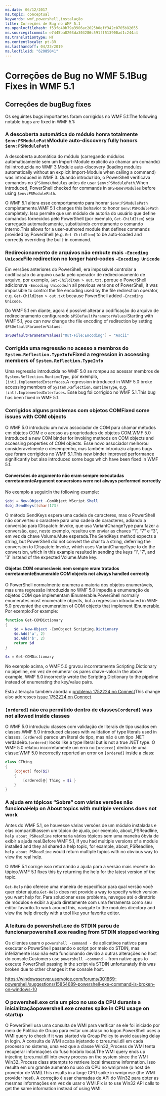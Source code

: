 ```yaml
---
ms.date: 06/12/2017
ms.topic: conceptual
keywords: wmf,powershell,instalação
title: Correções de Bug no WMF 5.1
ms.openlocfilehash: f53fc40b79a3906ac2025b0eff342c0705b82655
ms.sourcegitcommit: e7445ba8203da304286c591ff513900ad1c244a4
ms.translationtype: HT
ms.contentlocale: pt-BR
ms.lasthandoff: 04/23/2019
ms.locfileid: "62085041"
---
```

# <a name="bug-fixes-in-wmf-51"></a><span data-ttu-id="2522f-103">Correções de Bug no WMF 5.1</span><span class="sxs-lookup"><span data-stu-id="2522f-103">Bug Fixes in WMF 5.1</span></span>

## <a name="bug-fixes"></a><span data-ttu-id="2522f-104">Correções de bug</span><span class="sxs-lookup"><span data-stu-id="2522f-104">Bug fixes</span></span>

<span data-ttu-id="2522f-105">Os seguintes bugs importantes foram corrigidos no WMF 5.1:</span><span class="sxs-lookup"><span data-stu-id="2522f-105">The following notable bugs are fixed in WMF 5.1:</span></span>

### <a name="module-auto-discovery-fully-honors-envpsmodulepath"></a><span data-ttu-id="2522f-106">A descoberta automática do módulo honra totalmente `$env:PSModulePath`</span><span class="sxs-lookup"><span data-stu-id="2522f-106">Module auto-discovery fully honors `$env:PSModulePath`</span></span>

<span data-ttu-id="2522f-107">A descoberta automática do módulo (carregando módulos automaticamente sem um Import-Module explícito ao chamar um comando) foi introduzida no WMF 3.</span><span class="sxs-lookup"><span data-stu-id="2522f-107">Module auto-discovery (loading modules automatically without an explicit Import-Module when calling a command) was introduced in WMF 3.</span></span>
<span data-ttu-id="2522f-108">Quando introduzido, o PowerShell verificava comandos no `$PSHome\Modules` antes de usar `$env:PSModulePath`.</span><span class="sxs-lookup"><span data-stu-id="2522f-108">When introduced, PowerShell checked for commands in `$PSHome\Modules` before using `$env:PSModulePath`.</span></span>

<span data-ttu-id="2522f-109">O WMF 5.1 altera esse comportamento para honrar `$env:PSModulePath` completamente.</span><span class="sxs-lookup"><span data-stu-id="2522f-109">WMF 5.1 changes this behavior to honor `$env:PSModulePath` completely.</span></span>
<span data-ttu-id="2522f-110">Isso permite que um módulo de autoria do usuário que define comandos fornecidos pelo PowerShell (por exemplo, `Get-ChildItem`) seja carregado automaticamente, substituindo corretamente o comando interno.</span><span class="sxs-lookup"><span data-stu-id="2522f-110">This allows for a user-authored module that defines commands provided by PowerShell (e.g. `Get-ChildItem`) to be auto-loaded and correctly overriding the built-in command.</span></span>

### <a name="file-redirection-no-longer-hard-codes--encoding-unicode"></a><span data-ttu-id="2522f-111">Redirecionamento de arquivos não embute mais `-Encoding Unicode`</span><span class="sxs-lookup"><span data-stu-id="2522f-111">File redirection no longer hard-codes `-Encoding Unicode`</span></span>

<span data-ttu-id="2522f-112">Em versões anteriores do PowerShell, era impossível controlar a codificação do arquivo usada pelo operador de redirecionamento de arquivo, por exemplo, `Get-ChildItem > out.txt`, porque o PowerShell adicionava `-Encoding Unicode`.</span><span class="sxs-lookup"><span data-stu-id="2522f-112">In all previous versions of PowerShell, it was impossible to control the file encoding used by the file redirection operator, e.g. `Get-ChildItem > out.txt` because PowerShell added `-Encoding Unicode`.</span></span>

<span data-ttu-id="2522f-113">Do WMF 5.1 em diante, agora é possível alterar a codificação do arquivo de redirecionamento configurando `$PSDefaultParameterValues`:</span><span class="sxs-lookup"><span data-stu-id="2522f-113">Starting with WMF 5.1, you can now change the file encoding of redirection by setting `$PSDefaultParameterValues`:</span></span>

```powershell
$PSDefaultParameterValues["Out-File:Encoding"] = "Ascii"
```

### <a name="fixed-a-regression-in-accessing-members-of-systemreflectiontypeinfo"></a><span data-ttu-id="2522f-114">Corrigida uma regressão no acesso a membros do `System.Reflection.TypeInfo`</span><span class="sxs-lookup"><span data-stu-id="2522f-114">Fixed a regression in accessing members of `System.Reflection.TypeInfo`</span></span>

<span data-ttu-id="2522f-115">Uma regressão introduzida no WMF 5.0 se rompeu ao acessar membros de `System.Reflection.RuntimeType`, por exemplo, `[int].ImplementedInterfaces`.</span><span class="sxs-lookup"><span data-stu-id="2522f-115">A regression introduced in WMF 5.0 broke accessing members of `System.Reflection.RuntimeType`, e.g. `[int].ImplementedInterfaces`.</span></span>
<span data-ttu-id="2522f-116">Esse bug foi corrigido no WMF 5.1.</span><span class="sxs-lookup"><span data-stu-id="2522f-116">This bug has been fixed in WMF 5.1.</span></span>


### <a name="fixed-some-issues-with-com-objects"></a><span data-ttu-id="2522f-117">Corrigidos alguns problemas com objetos COM</span><span class="sxs-lookup"><span data-stu-id="2522f-117">Fixed some issues with COM objects</span></span>

<span data-ttu-id="2522f-118">O WMF 5.0 introduziu um novo associador de COM para chamar métodos em objetos COM e o acesso às propriedades de objetos COM.</span><span class="sxs-lookup"><span data-stu-id="2522f-118">WMF 5.0 introduced a new COM binder for invoking methods on COM objects and accessing properties of COM objects.</span></span>
<span data-ttu-id="2522f-119">Esse novo associador melhorou consideravelmente o desempenho, mas também introduziu alguns bugs que foram corrigidos no WMF 5.1.</span><span class="sxs-lookup"><span data-stu-id="2522f-119">This new binder improved performance significantly but also introduced some bugs which have been fixed in WMF 5.1.</span></span>

#### <a name="argument-conversions-were-not-always-performed-correctly"></a><span data-ttu-id="2522f-120">Conversões de argumento não eram sempre executadas corretamente</span><span class="sxs-lookup"><span data-stu-id="2522f-120">Argument conversions were not always performed correctly</span></span>

<span data-ttu-id="2522f-121">No exemplo a seguir:</span><span class="sxs-lookup"><span data-stu-id="2522f-121">In the following example:</span></span>

```powershell
$obj = New-Object -ComObject WScript.Shell
$obj.SendKeys([char]173)
```

<span data-ttu-id="2522f-122">O método SendKeys espera uma cadeia de caracteres, mas o PowerShell não converteu o caractere para uma cadeia de caracteres, adiando a conversão para IDispatch::Invoke, que usa VariantChangeType para fazer a conversão, que, neste exemplo, resultou em enviar as chaves “1”, “7” e “3”, em vez da chave Volume.Mute esperada.</span><span class="sxs-lookup"><span data-stu-id="2522f-122">The SendKeys method expects a string, but PowerShell did not convert the char to a string, deferring the conversion to IDispatch::Invoke, which uses VariantChangeType to do the conversion, which in this example resulted in sending the keys '1', '7', and '3' instead of the expected Volume.Mute key.</span></span>

#### <a name="enumerable-com-objects-not-always-handled-correctly"></a><span data-ttu-id="2522f-123">Objetos COM enumeráveis nem sempre eram tratados corretamente</span><span class="sxs-lookup"><span data-stu-id="2522f-123">Enumerable COM objects not always handled correctly</span></span>

<span data-ttu-id="2522f-124">O PowerShell normalmente enumera a maioria dos objetos enumeráveis, mas uma regressão introduzida no WMF 5.0 impedia a enumeração de objetos COM que implementam IEnumerable.</span><span class="sxs-lookup"><span data-stu-id="2522f-124">PowerShell normally enumerates most enumerable objects, but a regression introduced in WMF 5.0 prevented the enumeration of COM objects that implement IEnumerable.</span></span>  <span data-ttu-id="2522f-125">Por exemplo:</span><span class="sxs-lookup"><span data-stu-id="2522f-125">For example:</span></span>

```powershell
function Get-COMDictionary
{
    $d = New-Object -ComObject Scripting.Dictionary
    $d.Add('a', 2)
    $d.Add('b', 2)
    return $d
}

$x = Get-COMDictionary
```

<span data-ttu-id="2522f-126">No exemplo acima, o WMF 5.0 gravou incorretamente Scripting.Dictionary no pipeline, em vez de enumerar os pares chave-valor.</span><span class="sxs-lookup"><span data-stu-id="2522f-126">In the above example, WMF 5.0 incorrectly wrote the Scripting.Dictionary to the pipeline instead of enumerating the key/value pairs.</span></span>

<span data-ttu-id="2522f-127">Esta alteração também aborda o [problema 1752224 no Connect](https://connect.microsoft.com/PowerShell/feedback/details/1752224)</span><span class="sxs-lookup"><span data-stu-id="2522f-127">This change also addresses [issue 1752224 on Connect](https://connect.microsoft.com/PowerShell/feedback/details/1752224)</span></span>

### <a name="ordered-was-not-allowed-inside-classes"></a><span data-ttu-id="2522f-128">`[ordered]` não era permitido dentro de classes</span><span class="sxs-lookup"><span data-stu-id="2522f-128">`[ordered]` was not allowed inside classes</span></span>

<span data-ttu-id="2522f-129">O WMF 5.0 introduziu classes com validação de literais de tipo usados em classes.</span><span class="sxs-lookup"><span data-stu-id="2522f-129">WMF 5.0 introduced classes with validation of type literals used in classes.</span></span>
<span data-ttu-id="2522f-130">`[ordered]` parece um literal de tipo, mas não é um tipo .NET verdadeiro.</span><span class="sxs-lookup"><span data-stu-id="2522f-130">`[ordered]` looks like a type literal but is not a true .NET type.</span></span>
<span data-ttu-id="2522f-131">O WMF 5.0 relatou incorretamente um erro no `[ordered]` dentro de uma classe:</span><span class="sxs-lookup"><span data-stu-id="2522f-131">WMF 5.0 incorrectly reported an error on `[ordered]` inside a class:</span></span>

```powershell
class CThing
{
    [object] foo($i)
    {
        [ordered]@{ Thing = $i }
    }
}
```


### <a name="help-on-about-topics-with-multiple-versions-does-not-work"></a><span data-ttu-id="2522f-132">A ajuda em tópicos “Sobre” com várias versões não funciona</span><span class="sxs-lookup"><span data-stu-id="2522f-132">Help on About topics with multiple versions does not work</span></span>

<span data-ttu-id="2522f-133">Antes do WMF 5.1, se houvesse várias versões de um módulo instaladas e elas compartilhassem um tópico de ajuda, por exemplo, about_PSReadline, `help about_PSReadline` retornaria vários tópicos sem uma maneira óbvia de exibir a ajuda real.</span><span class="sxs-lookup"><span data-stu-id="2522f-133">Before WMF 5.1, if you had multiple versions of a module installed and they all shared a help topic, for example, about_PSReadline, `help about_PSReadline` would return multiple topics with no obvious way to view the real help.</span></span>

<span data-ttu-id="2522f-134">O WMF 5.1 corrige isso retornando a ajuda para a versão mais recente do tópico.</span><span class="sxs-lookup"><span data-stu-id="2522f-134">WMF 5.1 fixes this by returning the help for the latest version of the topic.</span></span>

<span data-ttu-id="2522f-135">`Get-Help` não oferece uma maneira de especificar para qual versão você quer obter ajuda.</span><span class="sxs-lookup"><span data-stu-id="2522f-135">`Get-Help` does not provide a way to specify which version you want help for.</span></span>
<span data-ttu-id="2522f-136">Para solucionar esse problema, navegue até o diretório de módulos e exibir a ajuda diretamente com uma ferramenta como seu editor favorito.</span><span class="sxs-lookup"><span data-stu-id="2522f-136">To work around this, navigate to the modules directory and view the help directly with a tool like your favorite editor.</span></span>

### <a name="powershellexe-reading-from-stdin-stopped-working"></a><span data-ttu-id="2522f-137">A leitura do powershell.exe do STDIN parou de funcionar</span><span class="sxs-lookup"><span data-stu-id="2522f-137">powershell.exe reading from STDIN stopped working</span></span>

<span data-ttu-id="2522f-138">Os clientes usam o `powershell -command -` de aplicativos nativos para executar o PowerShell passando o script por meio do STDIN, mas infelizmente isso não está funcionando devido a outras alterações no host do console.</span><span class="sxs-lookup"><span data-stu-id="2522f-138">Customers use `powershell -command -` from native apps to execute PowerShell passing in the script via STDIN unfortunately this was broken due to other changes it the console host.</span></span>

https://windowsserver.uservoice.com/forums/301869-powershell/suggestions/15854689-powershell-exe-command-is-broken-on-windows-10

### <a name="powershellexe-creates-spike-in-cpu-usage-on-startup"></a><span data-ttu-id="2522f-139">O powershell.exe cria um pico no uso da CPU durante a inicialização</span><span class="sxs-lookup"><span data-stu-id="2522f-139">powershell.exe creates spike in CPU usage on startup</span></span>

<span data-ttu-id="2522f-140">O PowerShell usa uma consulta de WMI para verificar se ele foi iniciado por meio de Política de Grupo para evitar um atraso no logon.</span><span class="sxs-lookup"><span data-stu-id="2522f-140">PowerShell uses a WMI query to check if it was started via Group Policy to avoid causing delay in login.</span></span>
<span data-ttu-id="2522f-141">A consulta de WMI acaba injetando o tzres.mui.dll em cada processo no sistema, uma vez que a classe Win32_Process de WMI tenta recuperar informações do fuso horário local.</span><span class="sxs-lookup"><span data-stu-id="2522f-141">The WMI query ends up injecting tzres.mui.dll into every process on the system since the WMI Win32_Process class attempts to retrieve local timezone information.</span></span>
<span data-ttu-id="2522f-142">Isso resulta em um grande aumento no uso da CPU no wmiprvse (o host de provedor de WMI).</span><span class="sxs-lookup"><span data-stu-id="2522f-142">This results in a large CPU spike in wmiprvse (the WMI provider host).</span></span>
<span data-ttu-id="2522f-143">A correção é usar chamadas de API do Win32 para obter as mesmas informações em vez de usar o WMI.</span><span class="sxs-lookup"><span data-stu-id="2522f-143">Fix is to use Win32 API calls to get the same information instead of using WMI.</span></span>
